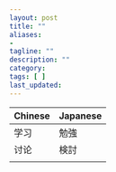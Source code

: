 ```yaml
---
layout: post
title: ""
aliases: 
- 
tagline: ""
description: ""
category: 
tags: [ ]
last_updated:
---
```


| Chinese | Japanese |
| ------- | -------- |
| 学习    | 勉強     |
| 讨论    | 検討     |
|         |          |
